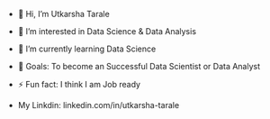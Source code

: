 - 👋 Hi, I’m Utkarsha Tarale
- 👀 I’m interested in Data Science & Data Analysis
- 🌱 I’m currently learning Data Science 
- 🎯 Goals: To become an Successful Data Scientist or Data Analyst
- ⚡ Fun fact: I think I am Job ready
  
- My Linkdin: linkedin.com/in/utkarsha-tarale



